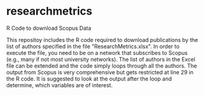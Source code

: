 # researchmetrics
R Code to download Scopus Data

This repositoy includes the R code required to download publications by the list of authors specified in the file "ResearchMetrics.xlsx". In order to execute the file, you need to be on a network that subscribes to Scopus (e.g., many if not most university networks). The list of authors in the Excel file can be extended and the code simply loops through all the authors. The output from Scopus is very comprehensive but gets restricted at line 29 in the R code. It is suggested to look at the output after the loop and determine, which variables are of interest. 
